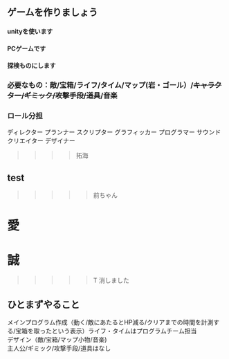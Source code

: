 
## ゲームを作りましょう
#### unityを使います
#### PCゲームです
#### 探検ものにします
### 必要なもの：敵/宝箱/ライフ/タイム/マップ(岩・ゴール）/~~キャラクター/ギミック/攻撃手段/道具~~/音楽
### ロール分担
ディレクター
プランナー
スクリプター
グラフィッカー
プログラマー
サウンドクリエイター
デザイナー
>>>>拓海
## test
>>>>>前ちゃん
# 愛
# 誠
>>>>>T
消しました

## ひとまずやること  
メインプログラム作成（動く/敵にあたるとHP減る/クリアまでの時間を計測する/宝箱を取ったという表示）ライフ・タイムはプログラムチーム担当  
デザイン（敵/宝箱/マップ小物/音楽)  
主人公/ギミック/攻撃手段/道具はなし  
